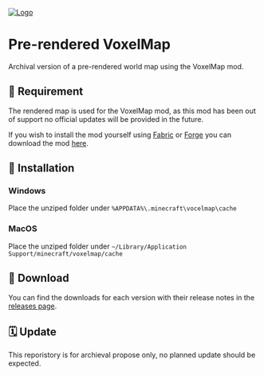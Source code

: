 <!-- Variables (this block will not be visible in the readme -->
[banner]: https://i.imgur.com/WpD89Mn.png
[link]: https://github.com/auroric-platform/voxel-map/
<!-- End of variables block -->

[![Logo][banner]][link]

# Pre-rendered VoxelMap
Archival version of a pre-rendered world map using the VoxelMap mod.

## 🔗 Requirement
The rendered map is used for the VoxelMap mod, as this mod has been out of support no official updates will be provided in the future.

If you wish to install the mod yourself using [Fabric](https://fabricmc.net/use/installer/) or [Forge](https://files.minecraftforge.net/net/minecraftforge/forge/) you can download the mod [here](https://www.curseforge.com/minecraft/mc-mods/voxelmap/files).

## 🔧 Installation
### Windows
Place the unziped folder under `%APPDATA%\.minecraft\vocelmap\cache`

### MacOS
Place the unziped folder under `~/Library/Application Support/minecraft/voxelmap/cache`

## 💾 Download
You can find the downloads for each version with their release notes in the [releases page](https://github.com/auroric-platform/voxel-map/releases).

## 🗓 Update
This reporistory is for archieval propose only, no planned update should be expected.
